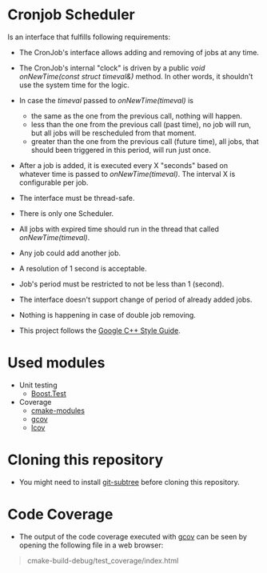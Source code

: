 # Cronjob Scheduler
Is an interface that fulfills following requirements:
- The CronJob's interface allows adding and removing of jobs at any time.
- The CronJob's internal "clock" is driven by a public *void onNewTime(const struct timeval&)* method. In other words, it shouldn't use the system time for the logic.
- In case the *timeval* passed to *onNewTime(timeval)* is 
    - the same as the one from the previous call, nothing will happen.
    - less than the one from the previous call (past time), no job will run, but all jobs will be rescheduled from that moment.
    - greater than the one from the previous call (future time), all jobs, that should been triggered in this period, will run just once.
- After a job is added, it is executed every X "seconds" based on whatever time is passed to *onNewTime(timeval)*. The interval X is configurable per job.
- The interface must be thread-safe.
- There is only one Scheduler.
- All jobs with expired time should run in the thread that called *onNewTime(timeval)*.
- Any job could add another job.
- A resolution of 1 second is acceptable.
- Job's period must be restricted to not be less than 1 (second).
- The interface doesn't support change of period of already added jobs.
- Nothing is happening in case of double job removing.

- This project follows the [Google C++ Style Guide](https://google.github.io/styleguide/cppguide.html).

# Used modules
- Unit testing
  - [Boost.Test](https://www.boost.org/doc/libs/1_66_0/libs/test/doc/html/index.html)
- Coverage
  - [cmake-modules](https://github.com/bilke/cmake-modules)
  - [gcov](https://gcc.gnu.org/onlinedocs/gcc/Gcov.html)
  - [lcov](http://ltp.sourceforge.net/coverage/lcov.php)

# Cloning this repository
- You might need to install [git-subtree](https://github.com/apenwarr/git-subtree) before cloning this repository.

# Code Coverage
- The output of the code coverage executed with [gcov](https://gcc.gnu.org/onlinedocs/gcc/Gcov.html) can be seen by opening the following file in a web browser:
> cmake-build-debug/test_coverage/index.html